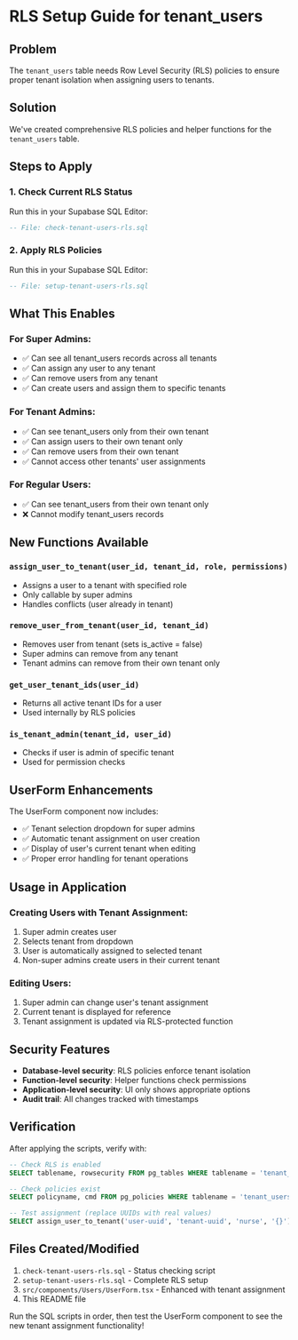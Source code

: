 # RLS Setup Guide for tenant_users

## Problem
The `tenant_users` table needs Row Level Security (RLS) policies to ensure proper tenant isolation when assigning users to tenants.

## Solution
We've created comprehensive RLS policies and helper functions for the `tenant_users` table.

## Steps to Apply

### 1. Check Current RLS Status
Run this in your Supabase SQL Editor:
```sql
-- File: check-tenant-users-rls.sql
```

### 2. Apply RLS Policies
Run this in your Supabase SQL Editor:
```sql
-- File: setup-tenant-users-rls.sql
```

## What This Enables

### For Super Admins:
- ✅ Can see all tenant_users records across all tenants
- ✅ Can assign any user to any tenant
- ✅ Can remove users from any tenant
- ✅ Can create users and assign them to specific tenants

### For Tenant Admins:
- ✅ Can see tenant_users only from their own tenant
- ✅ Can assign users to their own tenant only
- ✅ Can remove users from their own tenant
- ✅ Cannot access other tenants' user assignments

### For Regular Users:
- ✅ Can see tenant_users from their own tenant only
- ❌ Cannot modify tenant_users records

## New Functions Available

### `assign_user_to_tenant(user_id, tenant_id, role, permissions)`
- Assigns a user to a tenant with specified role
- Only callable by super admins
- Handles conflicts (user already in tenant)

### `remove_user_from_tenant(user_id, tenant_id)`
- Removes user from tenant (sets is_active = false)
- Super admins can remove from any tenant
- Tenant admins can remove from their own tenant only

### `get_user_tenant_ids(user_id)`
- Returns all active tenant IDs for a user
- Used internally by RLS policies

### `is_tenant_admin(tenant_id, user_id)`
- Checks if user is admin of specific tenant
- Used for permission checks

## UserForm Enhancements

The UserForm component now includes:
- ✅ Tenant selection dropdown for super admins
- ✅ Automatic tenant assignment on user creation
- ✅ Display of user's current tenant when editing
- ✅ Proper error handling for tenant operations

## Usage in Application

### Creating Users with Tenant Assignment:
1. Super admin creates user
2. Selects tenant from dropdown
3. User is automatically assigned to selected tenant
4. Non-super admins create users in their current tenant

### Editing Users:
1. Super admin can change user's tenant assignment
2. Current tenant is displayed for reference
3. Tenant assignment is updated via RLS-protected function

## Security Features

- **Database-level security**: RLS policies enforce tenant isolation
- **Function-level security**: Helper functions check permissions
- **Application-level security**: UI only shows appropriate options
- **Audit trail**: All changes tracked with timestamps

## Verification

After applying the scripts, verify with:
```sql
-- Check RLS is enabled
SELECT tablename, rowsecurity FROM pg_tables WHERE tablename = 'tenant_users';

-- Check policies exist
SELECT policyname, cmd FROM pg_policies WHERE tablename = 'tenant_users';

-- Test assignment (replace UUIDs with real values)
SELECT assign_user_to_tenant('user-uuid', 'tenant-uuid', 'nurse', '{}');
```

## Files Created/Modified

1. `check-tenant-users-rls.sql` - Status checking script
2. `setup-tenant-users-rls.sql` - Complete RLS setup
3. `src/components/Users/UserForm.tsx` - Enhanced with tenant assignment
4. This README file

Run the SQL scripts in order, then test the UserForm component to see the new tenant assignment functionality!
